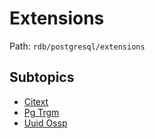 # Extensions

Path: `rdb/postgresql/extensions`

## Subtopics
- [Citext](./citext/README.md)
- [Pg Trgm](./pg_trgm/README.md)
- [Uuid Ossp](./uuid_ossp/README.md)
